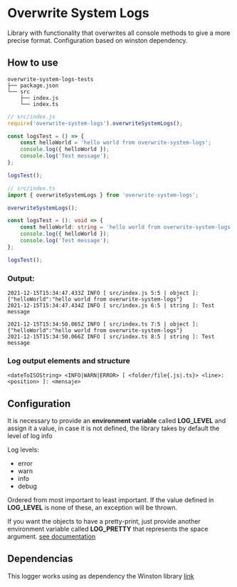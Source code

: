 # Overwrite System Logs
Library with functionality that overwrites all console methods to give a more precise format. Configuration based on winston dependency.

## How to use

```
overwrite-system-logs-tests
├── package.json
└── src
    ├── index.js
    └── index.ts
```

```js
// src/index.js
require('overwrite-system-logs').overwriteSystemLogs();

const logsTest = () => {
    const helloWorld = 'hello world from overwrite-system-logs';
    console.log({ helloWorld });
    console.log('Test message');
};

logsTest();
```

```ts
// src/index.ts
import { overwriteSystemLogs } from 'overwrite-system-logs';

overwriteSystemLogs();

const logsTest = (): void => {
    const helloWorld: string = 'hello world from overwrite-system-logs';
    console.log({ helloWorld });
    console.log('Test message');
};

logsTest();
```

### Output:

```console
2021-12-15T15:34:47.433Z INFO [ src/index.js 5:5 | object ]: {"helloWorld":"hello world from overwrite-system-logs"}
2021-12-15T15:34:47.434Z INFO [ src/index.js 6:5 | string ]: Test message

2021-12-15T15:34:50.065Z INFO [ src/index.ts 7:5 | object ]: {"helloWorld":"hello world from overwrite-system-logs"}
2021-12-15T15:34:50.066Z INFO [ src/index.ts 8:5 | string ]: Test message
```

### Log output elements and structure

```console
<dateToISOString> <INFO|WARN|ERROR> [ <folder/file{.js|.ts}> <line>:<position> ]: <mensaje>
```

## Configuration
It is necessary to provide an **environment variable** called **LOG_LEVEL** and assign it a value, in case it is not defined, the library takes by default the level of log info

Log levels:
- error
- warn
- info
- debug

Ordered from most important to least important. If the value defined in **LOG_LEVEL** is none of these, an exception will be thrown.

If you want the objects to have a pretty-print, just provide another environment variable called **LOG_PRETTY** that represents the space argument. [see documentation](https://developer.mozilla.org/en-US/docs/Web/JavaScript/Reference/Global_Objects/JSON/stringify#the_space_argument)

## Dependencias
This logger works using as dependency the Winston library
[link](https://www.npmjs.com/package/winston)

